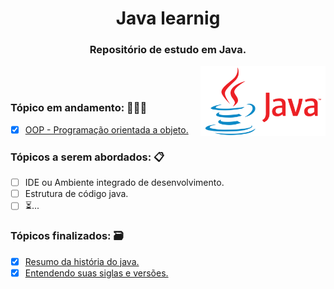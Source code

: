 <div align="center">
 
# Java learnig
### Repositório de estudo em Java.

</div> 

<img src="./logo-java.png" width="200" align="right"/>

<br/>
<br/>

<div>

### Tópico em andamento: 👨🏽‍💻
- [x] [OOP - Programação orientada a objeto.](object)

### Tópicos a serem abordados: 📋
- [ ] IDE ou Ambiente integrado de desenvolvimento.
- [ ] Estrutura de código java.
- [ ] ⏳...

### Tópicos finalizados: 🗃 
- [x] [Resumo da história do java.](history.md)
- [x] [Entendendo suas siglas e versões.](version-initials.md)
</div>
